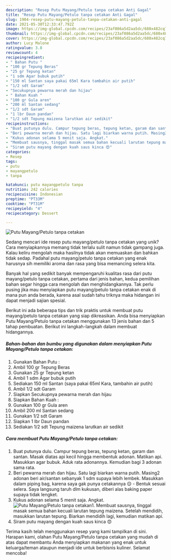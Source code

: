 ```yaml
---
description: "Resep Putu Mayang/Petulo tanpa cetakan Anti Gagal"
title: "Resep Putu Mayang/Petulo tanpa cetakan Anti Gagal"
slug: 1904-resep-putu-mayang-petulo-tanpa-cetakan-anti-gagal
date: 2021-05-30T12:33:47.792Z
image: https://img-global.cpcdn.com/recipes/23af086a5d2aa5dc/680x482cq70/putu-mayangpetulo-tanpa-cetakan-foto-resep-utama.jpg
thumbnail: https://img-global.cpcdn.com/recipes/23af086a5d2aa5dc/680x482cq70/putu-mayangpetulo-tanpa-cetakan-foto-resep-utama.jpg
cover: https://img-global.cpcdn.com/recipes/23af086a5d2aa5dc/680x482cq70/putu-mayangpetulo-tanpa-cetakan-foto-resep-utama.jpg
author: Lucy Malone
ratingvalue: 3.8
reviewcount: 4
recipeingredient:
- " Bahan Putu "
- "100 gr Tepung Beras"
- "25 gr Tepung ketan"
- "1 sdm Agar bubuk putih"
- "150 ml Santan saya pakai 65ml Kara tambahin air putih"
- "1/2 sdt Garam"
- "Secukupnya pewarna merah dan hijau"
- " Bahan Kuah "
- "100 gr Gula aren"
- "200 ml Santan sedang"
- "1/2 sdt Garam"
- "1 lbr Daun pandan"
- "1/2 sdt Tepung maizena larutkan air sedikit"
recipeinstructions:
- "Buat putunya dulu. Campur tepung beras, tepung ketan, garam dan santan. Masak diatas api kecil hingga membentuk adonan. Matikan api. Masukkan agar bubuk. Aduk rata adonannya. Kemudian bagi 3 adonan sama rata."
- "Beri pewarna merah dan hijau. Satu lagi biarkan warna putih. Masing2 adonan beri air/santan sebanyak 1 sdm supaya lebih lembek. Masukkan dalam piping bag, karena saya gak punya cetakannya 😌 Bentuk sesuai selera. Saya langsung taruh dlm kukusan, diberi alas baking paper supaya tidak lengket."
- "Kukus adonan selama 5 menit saja. Angkat."
- "Membuat sausnya, tinggal masak semua bahan kecuali larutan tepung maizena. Setelah mendidih, masukkan larutan tepung. Biarkan mendidih lagi, kemudian matikan api."
- "Siram putu mayang dengan kuah saus kinca 😍"
categories:
- Resep
tags:
- putu
- mayangpetulo
- tanpa

katakunci: putu mayangpetulo tanpa 
nutrition: 242 calories
recipecuisine: Indonesian
preptime: "PT33M"
cooktime: "PT31M"
recipeyield: "4"
recipecategory: Dessert

---
```



![Putu Mayang/Petulo tanpa cetakan](https://img-global.cpcdn.com/recipes/23af086a5d2aa5dc/680x482cq70/putu-mayangpetulo-tanpa-cetakan-foto-resep-utama.jpg)

Sedang mencari ide resep putu mayang/petulo tanpa cetakan yang unik? Cara menyiapkannya memang tidak terlalu sulit namun tidak gampang juga. Kalau keliru mengolah maka hasilnya tidak akan memuaskan dan bahkan tidak sedap. Padahal putu mayang/petulo tanpa cetakan yang enak harusnya sih memiliki aroma dan rasa yang bisa memancing selera kita.



Banyak hal yang sedikit banyak mempengaruhi kualitas rasa dari putu mayang/petulo tanpa cetakan, pertama dari jenis bahan, kedua pemilihan bahan segar hingga cara mengolah dan menghidangkannya. Tak perlu pusing jika mau menyiapkan putu mayang/petulo tanpa cetakan enak di mana pun anda berada, karena asal sudah tahu triknya maka hidangan ini dapat menjadi sajian spesial.


Berikut ini ada beberapa tips dan trik praktis untuk membuat putu mayang/petulo tanpa cetakan yang siap dikreasikan. Anda bisa menyiapkan Putu Mayang/Petulo tanpa cetakan menggunakan 13 jenis bahan dan 5 tahap pembuatan. Berikut ini langkah-langkah dalam membuat hidangannya.

<!--inarticleads1-->

##### Bahan-bahan dan bumbu yang digunakan dalam menyiapkan Putu Mayang/Petulo tanpa cetakan:

1. Gunakan  Bahan Putu :
1. Ambil 100 gr Tepung Beras
1. Gunakan 25 gr Tepung ketan
1. Ambil 1 sdm Agar bubuk putih
1. Sediakan 150 ml Santan (saya pakai 65ml Kara, tambahin air putih)
1. Ambil 1/2 sdt Garam
1. Siapkan Secukupnya pewarna merah dan hijau
1. Siapkan  Bahan Kuah :
1. Gunakan 100 gr Gula aren
1. Ambil 200 ml Santan sedang
1. Gunakan 1/2 sdt Garam
1. Siapkan 1 lbr Daun pandan
1. Sediakan 1/2 sdt Tepung maizena larutkan air sedikit




<!--inarticleads2-->

##### Cara membuat Putu Mayang/Petulo tanpa cetakan:

1. Buat putunya dulu. Campur tepung beras, tepung ketan, garam dan santan. Masak diatas api kecil hingga membentuk adonan. Matikan api. Masukkan agar bubuk. Aduk rata adonannya. Kemudian bagi 3 adonan sama rata.
1. Beri pewarna merah dan hijau. Satu lagi biarkan warna putih. Masing2 adonan beri air/santan sebanyak 1 sdm supaya lebih lembek. Masukkan dalam piping bag, karena saya gak punya cetakannya 😌 - Bentuk sesuai selera. Saya langsung taruh dlm kukusan, diberi alas baking paper supaya tidak lengket.
1. Kukus adonan selama 5 menit saja. Angkat.
<img src="//assets-global.cpcdn.com/assets/icons/button_play-2c75c40dde080a61004c1f40b05d8f140eaff45d7e9e6481dc71c63d2e7c4909.png" alt="Putu Mayang/Petulo tanpa cetakan">1. Membuat sausnya, tinggal masak semua bahan kecuali larutan tepung maizena. Setelah mendidih, masukkan larutan tepung. Biarkan mendidih lagi, kemudian matikan api.
1. Siram putu mayang dengan kuah saus kinca 😍




Terima kasih telah menggunakan resep yang kami tampilkan di sini. Harapan kami, olahan Putu Mayang/Petulo tanpa cetakan yang mudah di atas dapat membantu Anda menyiapkan makanan yang enak untuk keluarga/teman ataupun menjadi ide untuk berbisnis kuliner. Selamat mencoba!
